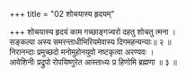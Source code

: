 +++
title = "02 शोचयास्य हृदयम्"

+++
शोचयास्य हृदयं काम गच्छाङ्गज्वरो दहतु शोचतु त्मना ।  
सङ्कल्पा अस्य समरन्ताधीभिरियमेवास्य दिगमहन्यन्याः॥ २ ॥  
निरानन्दाः प्रमुच्छदो मनोमुहोनयुवो नष्टकृत्वा अरण्यवः ।  
आवेशिनीः प्रद्रुपो रोपयिष्णुरेत आस्ताध्यः प्र हिणोमि ब्रह्मणा ॥ ३ ॥
